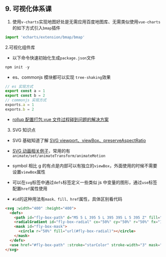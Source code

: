 ## 9. 可视化体系课

1. 使用`v-charts`实现地图好处是无需应用百度地图库、无需类似使用`vue-charts`的如下方式引入`bmap`插件

```js
import 'echarts/extension/bmap/bmap'
```

2.可视化组件库

- 以下命令快速初始化生成`package.json`文件

```js
npm init -y
```

- es、commonjs 模块都可以实现 `tree-shaking`效果

```js
// es 实现方式
export const a = 1
export const b = 2
// commonjs 实现方式
exports.a = 1
exports.b = 2
```

- [rollup 配置打包.vue 文件过程碰到问题的解决方案](https://blog.csdn.net/kalrase/article/details/110186870)

3. SVG 知识点

- SVG 基础知道了解 [SVG viewport、viewBox、preserveAspectRatio](https://blog.csdn.net/chy555chy/article/details/53538394)

* [SVG 动画相关例子](http://www.youbaobao.xyz/datav-docs/guide/libs/svgAnimation.html#svg-%E5%8A%A8%E7%94%BB%EF%BC%88smil%EF%BC%89)，常用的有`animate/set/animateTransform/animateMotion`

* symbol 相比 g 的有点是内部可以有独立的`viewBox`，外面使用的时候不需要设置`viewBox`属性

* 可以在`svg`标签中通过`defs`标签定义一些类似 js 中变量的图形，通过`use`标签配置`href`属性使用

- `#id`的这种用法有`mask、fill、href`属性，具体区别看代码

```html
<svg :width="400" :height="400">
  <defs>
    <path id="fly-box-path" d="M5 5 L 395 5 L 395 395 L 5 395 Z" fill="none"></path>
    <radialGradient id="fly-box-radial" cx="50%" cy="50%" r="50%" fx="100%" fy="50%"></radialGradient>
    <mask id="fly-box-mask">
      <circle r="50%" fill="url(#fly-box-radial)"></circle>
    </mask>
  </defs>
  <use href="#fly-box-path" :stroke="starColor" stroke-width="3" mask="url(#fly-box-mask)"></use>
</svg>
```
